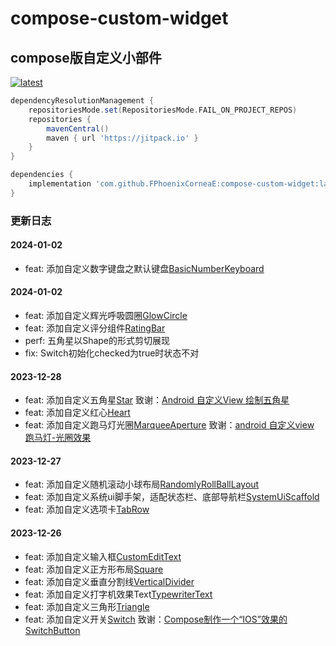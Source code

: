 # compose-custom-widget

## compose版自定义小部件

[![latest](https://jitpack.io/v/FPhoenixCorneaE/compose-custom-widget.svg)](https://jitpack.io/#FPhoenixCorneaE/compose-custom-widget)

```groovy
dependencyResolutionManagement {
    repositoriesMode.set(RepositoriesMode.FAIL_ON_PROJECT_REPOS)
    repositories {
        mavenCentral()
        maven { url 'https://jitpack.io' }
    }
}
```

```groovy
dependencies {
    implementation 'com.github.FPhoenixCorneaE:compose-custom-widget:latest'
}
```

### 更新日志

#### 2024-01-02 
* feat: 添加自定义数字键盘之默认键盘[BasicNumberKeyboard](https://github.com/FPhoenixCorneaE/compose-custom-widget/blob/main/custom-widget/src/main/java/com/fphoenixcorneae/widget/NumberKeyboard.kt)

#### 2024-01-02 
* feat: 添加自定义辉光呼吸圆圈[GlowCircle](https://github.com/FPhoenixCorneaE/compose-custom-widget/blob/main/custom-widget/src/main/java/com/fphoenixcorneae/widget/GlowCircle.kt)
* feat: 添加自定义评分组件[RatingBar](https://github.com/FPhoenixCorneaE/compose-custom-widget/blob/main/custom-widget/src/main/java/com/fphoenixcorneae/widget/RatingBar.kt)
* perf: 五角星以Shape的形式剪切展现
* fix: Switch初始化checked为true时状态不对

#### 2023-12-28 
* feat: 添加自定义五角星[Star](https://github.com/FPhoenixCorneaE/compose-custom-widget/blob/main/custom-widget/src/main/java/com/fphoenixcorneae/widget/Star.kt)
  致谢：[Android 自定义View 绘制五角星](https://www.jianshu.com/p/24efb605098b)
* feat: 添加自定义红心[Heart](https://github.com/FPhoenixCorneaE/compose-custom-widget/blob/main/custom-widget/src/main/java/com/fphoenixcorneae/widget/Heart.kt)
* feat: 添加自定义跑马灯光圈[MarqueeAperture](https://github.com/FPhoenixCorneaE/compose-custom-widget/blob/main/custom-widget/src/main/java/com/fphoenixcorneae/widget/MarqueeAperture.kt)
  致谢：[android 自定义view 跑马灯-光圈效果](https://juejin.cn/post/7171030095866363934)

#### 2023-12-27 
* feat: 添加自定义随机滚动小球布局[RandomlyRollBallLayout](https://github.com/FPhoenixCorneaE/compose-custom-widget/blob/main/custom-widget/src/main/java/com/fphoenixcorneae/widget/RandomlyRollBallLayout.kt)
* feat: 添加自定义系统ui脚手架，适配状态栏、底部导航栏[SystemUiScaffold](https://github.com/FPhoenixCorneaE/compose-custom-widget/blob/main/custom-widget/src/main/java/com/fphoenixcorneae/widget/SystemUiScaffold.kt)
* feat: 添加自定义选项卡[TabRow](https://github.com/FPhoenixCorneaE/compose-custom-widget/blob/main/custom-widget/src/main/java/com/fphoenixcorneae/widget/TabRow.kt)

#### 2023-12-26 
* feat: 添加自定义输入框[CustomEditText](https://github.com/FPhoenixCorneaE/compose-custom-widget/blob/main/custom-widget/src/main/java/com/fphoenixcorneae/widget/CustomEditText.kt)
* feat: 添加自定义正方形布局[Square](https://github.com/FPhoenixCorneaE/compose-custom-widget/blob/main/custom-widget/src/main/java/com/fphoenixcorneae/widget/Square.kt)
* feat: 添加自定义垂直分割线[VerticalDivider](https://github.com/FPhoenixCorneaE/compose-custom-widget/blob/main/custom-widget/src/main/java/com/fphoenixcorneae/widget/VerticalDivider.kt)
* feat: 添加自定义打字机效果Text[TypewriterText](https://github.com/FPhoenixCorneaE/compose-custom-widget/blob/main/custom-widget/src/main/java/com/fphoenixcorneae/widget/TypewriterText.kt)
* feat: 添加自定义三角形[Triangle](https://github.com/FPhoenixCorneaE/compose-custom-widget/blob/main/custom-widget/src/main/java/com/fphoenixcorneae/widget/Triangle.kt)
* feat: 添加自定义开关[Switch](https://github.com/FPhoenixCorneaE/compose-custom-widget/blob/main/custom-widget/src/main/java/com/fphoenixcorneae/widget/Switch.kt)
  致谢：[Compose制作一个“IOS”效果的SwitchButton](https://juejin.cn/post/7134702107742961701)